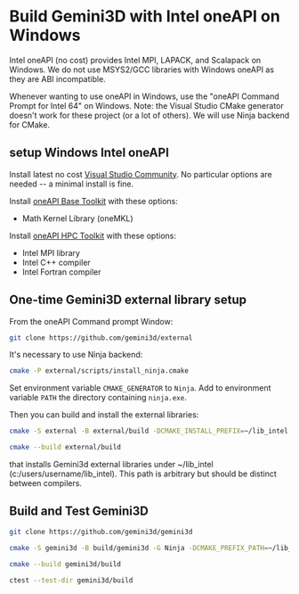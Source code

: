 # Build Gemini3D with Intel oneAPI on Windows

Intel oneAPI (no cost) provides Intel MPI, LAPACK, and Scalapack on Windows.
We do not use MSYS2/GCC libraries with Windows oneAPI as they are ABI incompatible.

Whenever wanting to use oneAPI in Windows, use the "oneAPI Command Prompt for Intel 64" on Windows.
Note: the Visual Studio CMake generator doesn't work for these project (or a lot of others).
We will use Ninja backend for CMake.

## setup Windows Intel oneAPI

Install latest no cost [Visual Studio Community](https://visualstudio.microsoft.com/vs/community/).
No particular options are needed -- a minimal install is fine.

Install
[oneAPI Base Toolkit](https://www.intel.com/content/www/us/en/developer/tools/oneapi/base-toolkit-download.html)
with these options:

* Math Kernel Library (oneMKL)

Install
[oneAPI HPC Toolkit](https://www.intel.com/content/www/us/en/developer/tools/oneapi/hpc-toolkit-download.html)
with these options:

* Intel MPI library
* Intel C++ compiler
* Intel Fortran compiler

## One-time Gemini3D external library setup

From the oneAPI Command prompt Window:

```sh
git clone https://github.com/gemini3d/external
```

It's necessary to use Ninja backend:

```sh
cmake -P external/scripts/install_ninja.cmake
```

Set environment variable `CMAKE_GENERATOR` to `Ninja`.
Add to environment variable `PATH` the directory containing `ninja.exe`.

Then you can build and install the external libraries:

```sh
cmake -S external -B external/build -DCMAKE_INSTALL_PREFIX=~/lib_intel

cmake --build external/build
```

that installs Gemini3d external libraries under ~/lib_intel (c:/users/username/lib_intel).
This path is arbitrary but should be distinct between compilers.

## Build and Test Gemini3D

```sh
git clone https://github.com/gemini3d/gemini3d

cmake -S gemini3d -B build/gemini3d -G Ninja -DCMAKE_PREFIX_PATH=~/lib_intel

cmake --build gemini3d/build

ctest --test-dir gemini3d/build
```
